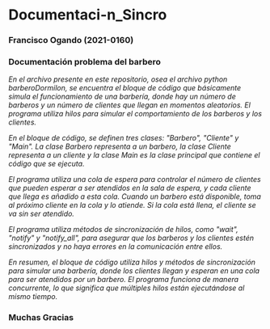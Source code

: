 # Documentaci-n_Sincro
### Francisco Ogando (2021-0160)
### Documentación problema del barbero

*En el archivo presente en este repositorio, osea el archivo python barberoDormilon, se encuentra el bloque de código que básicamente simula el funcionamiento de una barbería, donde hay un número de barberos y un número de clientes que llegan en momentos aleatorios. El programa utiliza hilos para simular el comportamiento de los barberos y los clientes.* 

*En el bloque de código, se definen tres clases: "Barbero", "Cliente" y "Main". La clase Barbero representa a un barbero, la clase Cliente representa a un cliente y la clase Main es la clase principal que contiene el código que se ejecuta.* 

*El programa utiliza una cola de espera para controlar el número de clientes que pueden esperar a ser atendidos en la sala de espera, y cada cliente que llega es añadido a esta cola. Cuando un barbero está disponible, toma al próximo cliente en la cola y lo atiende. Si la cola está llena, el cliente se va sin ser atendido.* 

*El programa utiliza métodos de sincronización de hilos, como "wait", "notify" y "notify_all", para asegurar que los barberos y los clientes estén sincronizados y no haya errores en la comunicación entre ellos.* 

*En resumen, el bloque de código utiliza hilos y métodos de sincronización para simular una barbería, donde los clientes llegan y esperan en una cola para ser atendidos por un barbero. El programa funciona de manera concurrente, lo que significa que múltiples hilos están ejecutándose al mismo tiempo.* 

### Muchas Gracias

